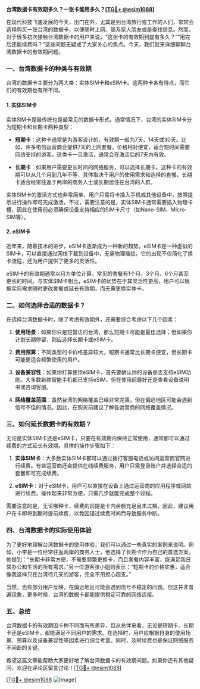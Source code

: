 **台湾数据卡有效期多久？一张卡能用多久？[[TG💪+ @esim1088](https://t.me/s/esim1088)]**

在现代科技飞速发展的今天，出门在外，尤其是到台湾旅行或工作的人们，常常会选择购买一张台湾的数据卡，以便随时上网、联系家人朋友或是查找信息。然而，对于很多初次接触台湾数据卡的用户来说，“这张卡的有效期到底有多久？”“用完后还能续费吗？”这些问题无疑成了大家关心的焦点。今天，我们就来详细聊聊台湾数据卡的有效期问题。

### 一、台湾数据卡的种类与有效期

台湾的数据卡主要分为两大类：实体SIM卡和eSIM卡。这两种卡各有特点，而它们的有效期也有所不同。

#### 1. 实体SIM卡

实体SIM卡是最传统也是最常见的数据卡形式。通常情况下，台湾的实体SIM卡分为短期卡和长期卡两种类型：

- **短期卡**：这种卡通常是为游客设计的，有效期一般为7天、14天或30天。比如，许多电信运营商会提供7天的上网套餐，价格相对便宜，适合短时间需要网络支持的游客。这类卡一旦激活，通常会在激活后的7天内有效。
  
- **长期卡**：如果用户需要更长时间的网络服务，可以选择长期卡。这种卡的有效期可以从几个月到几年不等，具体取决于用户的使用需求和选择的套餐。长期卡适合经常往返于两岸的商务人士或长期居住在台湾的人群。

实体SIM卡的激活方式也非常简单，用户只需将卡插入手机或其他设备中，按照提示进行操作即可完成激活。不过，需要注意的是，实体SIM卡通常需要插入物理卡槽，因此在使用前必须确保设备支持相应的SIM卡尺寸（如Nano-SIM、Micro-SIM等）。

#### 2. eSIM卡

近年来，随着技术的进步，eSIM卡逐渐成为一种新的趋势。eSIM卡是一种虚拟的SIM卡，可以直接通过网络下载到设备中，无需物理插拔。它的出现不仅简化了换卡流程，还为用户提供了更多的灵活性。

eSIM卡的有效期通常以月为单位计算，常见的套餐有1个月、3个月、6个月甚至更长的时间。与实体SIM卡相比，eSIM卡的优势在于其灵活性更高，用户可以根据实际需求随时更改套餐或延长有效期，而无需更换实体卡。

### 二、如何选择合适的数据卡？

在选择台湾数据卡时，除了考虑有效期外，还需要综合考虑以下几个因素：

1. **使用场景**：如果你只是短暂访问台湾，那么短期卡可能是最佳选择；但如果你计划长期停留，则应选择长期卡或eSIM卡。

2. **费用预算**：不同类型的卡价格差异较大，短期卡通常比长期卡便宜，但长期卡可能更适合频繁使用的用户。

3. **设备兼容性**：如果你打算使用eSIM卡，首先要确认你的设备是否支持eSIM功能。大多数新款智能手机都已支持eSIM，但在使用前最好还是查看设备说明书或咨询客服。

4. **网络覆盖范围**：虽然台湾的网络覆盖已经非常完善，但在偏远地区可能会遇到信号不佳的情况。因此，在购买前建议了解各运营商的网络覆盖情况。

### 三、如何延长数据卡的有效期？

无论是实体SIM卡还是eSIM卡，只要在有效期内保持正常使用，通常都可以通过续费的方式延长有效期。具体的操作步骤如下：

1. **实体SIM卡**：大多数实体SIM卡都可以通过拨打客服电话或访问运营商官网进行续费。有些运营商还会提供在线续费服务，用户只需登录账户并选择合适的套餐即可完成续费。

2. **eSIM卡**：对于eSIM卡，用户可以直接在设备上通过运营商的应用程序或网站进行续费。操作起来非常方便，只需几步就能完成整个过程。

需要注意的是，无论哪种卡，续费的前提是卡内余额充足且未过期。因此，建议用户在卡即将到期时提前续费，以免因错过续费时间而导致服务中断。

### 四、台湾数据卡的实际使用体验

为了更好地理解台湾数据卡的使用体验，我们可以通过一些真实的案例来说明。例如，小李是一位经常往返两岸的商务人士，他选择了长期卡作为自己的首选方案。他提到：“长期卡非常方便，不需要频繁更换卡，而且套餐内容丰富，能满足我日常办公和生活的所有需求。”另一位游客张小姐则表示：“短期卡的价格实惠，适合像我这样只在台湾待几天的游客，完全不用担心超支。”

当然，也有部分用户反映，在偏远地区可能会遇到信号不稳定的问题。但这并非普遍现象，更多时候，台湾的数据卡都能提供稳定可靠的网络连接。

### 五、总结

台湾数据卡的有效期因卡种不同而有所差异，但从总体来看，无论是短期卡、长期卡还是eSIM卡，都能满足不同用户的需求。在选择时，用户应根据自身的使用场景、预算以及设备兼容性等因素进行综合考量。同时，及时续费也是保证网络服务不间断的关键。

希望这篇文章能帮助大家更好地了解台湾数据卡的有效期问题。如果你还有其他疑问，欢迎在评论区留言讨论！[[TG💪+ @esim1088](https://t.me/s/esim1088)] 

[[TG💪+ @esim1088](https://t.me/s/esim1088) ![Image](https://i.postimg.cc/4NQfJmqS/Snipaste-2025-05-13-00-14-12.png)]